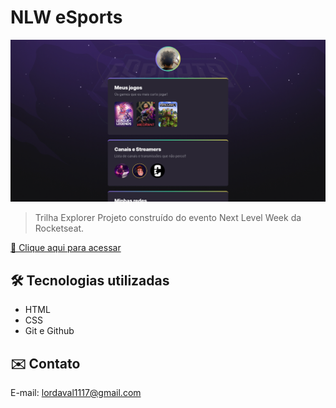 # NLW eSports

![preview](./.github/preview.png)

> Trilha Explorer
Projeto construído do evento Next Level Week da Rocketseat.

[🔗 Clique aqui para acessar](https://lordaval.github.io/nlw-esports-explorer/)


## 🛠 Tecnologias utilizadas

- HTML
- CSS
- Git e Github

## ✉️ Contato
E-mail: lordaval1117@gmail.com
